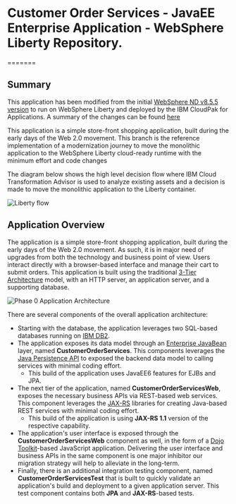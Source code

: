 # Customer Order Services - JavaEE Enterprise Application - WebSphere Liberty Repository.
=======

## Summary
This application has been modified from the initial [WebSphere ND v8.5.5 version](https://github.com/ibm-cloud-architecture/cloudpak-for-applications/tree/was855) to run on WebSphere Liberty and deployed by the IBM CloudPak for Applications. A summary of the changes can be found [here](https://github.ibm.com/CASE/cloudpak-for-applications/blob/master/liberty-build.md)

This application is a simple store-front shopping application, built during the early days of the Web 2.0 movement. This branch is the reference implementation of a modernization journey to move the monolithic application to the WebSphere Liberty cloud-ready runtime with the minimum effort and code changes

  The diagram below shows the high level decision flow where IBM Cloud Transformation Advisor is used to analyze existing assets and a decision is made to move the monolithic application to the Liberty container.

  ![Liberty flow](https://github.ibm.com/CASE/cloudpak-for-applications/blob/master/images/root/libertyflow.jpg)

## Application Overview
The application is a simple store-front shopping application, built during the early days of the Web 2.0 movement. As such, it is in major need of upgrades from both the technology and business point of view.  Users interact directly with a browser-based interface and manage their cart to submit orders.  This application is built using the traditional [3-Tier Architecture](http://www.tonymarston.net/php-mysql/3-tier-architecture.html) model, with an HTTP server, an application server, and a supporting database.

![Phase 0 Application Architecture](https://github.com/ibm-cloud-architecture/refarch-jee/raw/master/static/imgs/apparch-pc-phase0-customerorderservices.png)

There are several components of the overall application architecture:
- Starting with the database, the application leverages two SQL-based databases running on [IBM DB2](https://www.ibm.com/analytics/us/en/technology/db2/).
- The application exposes its data model through an [Enterprise JavaBean](https://en.wikipedia.org/wiki/Enterprise_JavaBeans) layer, named **CustomerOrderServices**.  This components leverages the [Java Persistence API](https://en.wikibooks.org/wiki/Java_Persistence/What_is_JPA%3F) to exposed the backend data model to calling services with minimal coding effort.
  - This build of the application uses JavaEE6 features for EJBs and JPA.
- The next tier of the application, named **CustomerOrderServicesWeb**, exposes the necessary business APIs via REST-based web services.  This component leverages the [JAX-RS](https://en.wikipedia.org/wiki/Java_API_for_RESTful_Web_Services) libraries for creating Java-based REST services with minimal coding effort.
  - This build of the application is using **JAX-RS 1.1** version of the respective capability.
- The application's user interface is exposed through the **CustomerOrderServicesWeb** component as well, in the form of a [Dojo Toolkit](#tbd)-based JavaScript application.  Delivering the user interface and business APIs in the same component is one major inhibitor our migration strategy will help to alleviate in the long-term.
- Finally, there is an additional integration testing component, named **CustomerOrderServicesTest** that is built to quickly validate an application's build and deployment to a given application server.  This test component contains both **JPA** and **JAX-RS**-based tests.
